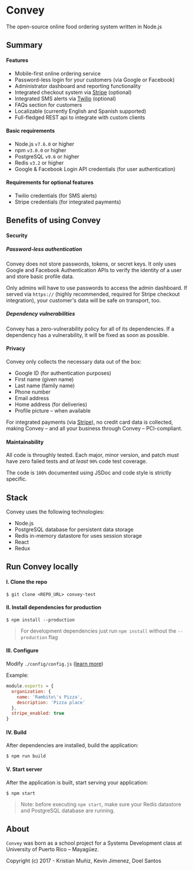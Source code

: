 # Convey

The open-source online food ordering system written in Node.js

## Summary

#### Features

* Mobile-first online ordering service
* Password-less login for your customers (via Google or Facebook)
* Administrator dashboard and reporting functionality
* Integrated checkout system via [Stripe]() (optional)
* Integrated SMS alerts via [Twilio]() (optional)
* FAQs section for customers
* Localizable (currently English and Spanish supported)
* Full-fledged REST api to integrate with custom clients

#### Basic requirements

* Node.js `v7.6.0` or higher
* npm `v3.0.0` or higher
* PostgreSQL `v9.6` or higher
* Redis `v3.2` or higher
* Google & Facebook Login API credentials (for user authentication)

#### Requirements for optional features

* Twilio credentials (for SMS alerts)
* Stripe credentials (for integrated payments)

## Benefits of using Convey

#### Security

##### Password-less authentication

Convey does not store passwords, tokens, or secret keys. It only uses Google and Facebook Authentication APIs to verify the identity of a user and store basic profile data.

Only admins will have to use passwords to access the admin dashboard. If served via `https://` (highly recommended, required for Stripe checkout integration), your customer's data will be safe on transport, too.

##### Dependency vulnerabilities

Convey has a zero-vulnerability policy for all of its dependencies. If a dependency has a vulnerability, it will be fixed as soon as possible.

#### Privacy

Convey only collects the necessary data out of the box:

  * Google ID (for authentication purposes)
  * First name (given name)
  * Last name (family name)
  * Phone number
  * Email address
  * Home address (for deliveries)
  * Profile picture – when available

For integrated payments (via [Stripe](https://www.stripe.com)), no credit card data is collected, making Convey – and all your business through Convey – PCI-compliant.

#### Maintainability

All code is throughly tested. Each major, minor version, and patch *must* have zero failed tests and _at least_ `90%` code test coverage.

The code is `100%` documented using JSDoc and code style is strictly specific.

## Stack

Convey uses the following technologies:

* Node.js
* PostgreSQL database for persistent data storage
* Redis in-memory datastore for uses session storage
* React
* Redux

## Run Convey locally

#### I. Clone the repo

```
$ git clone <REPO_URL> convey-test
```

#### II. Install dependencies for production

```shell
$ npm install --production
```

> For development dependencies just run `npm install` without the `--production` flag

#### III. Configure

Modify `./config/config.js` ([learn more]())

Example:
```js
module.exports = {
  organization: {
    name: 'Rambito\'s Pizza',
    description: 'Pizza place'
  },
  stripe_enabled: true
}
```

#### IV. Build

After dependencies are installed, build the application:
```shell
$ npm run build
```

#### V. Start server

After the application is built, start serving your application:
```shell
$ npm start
```

> Note: before executing `npm start`, make sure your Redis datastore and PostgreSQL database are running.

## About

`Convey` was born as a school project for a Systems Development class at University of Puerto Rico – Mayagüez.

Copyright (c) 2017 - Kristian Muñiz, Kevin Jimenez, Doel Santos
